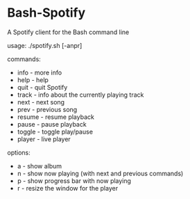 # Bash-Spotify
A Spotify client for the Bash command line

usage: ./spotify.sh [-anpr]

commands:
- info   - more info
- help   - help
- quit   - quit Spotify
- track  - info about the currently playing track
- next   - next song
- prev   - previous song
- resume - resume playback
- pause  - pause playback
- toggle - toggle play/pause
- player - live player

options:
- a	- show album
- n	- show now playing (with next and previous commands)
- p	- show progress bar with now playing
- r - resize the window for the player

